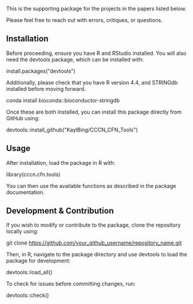 This is the supporting package for the projects in the papers listed below.

Please feel free to reach out with errors, critiques, or questions.

## Installation

Before proceeding, ensure you have R and RStudio installed. You will also need the devtools package, which can be installed with:

install.packages("devtools")

Additionally, please check that you have R version 4.4, and STRINGdb installed before moving forward.

conda install bioconda::bioconductor-stringdb

Once these are both installed, you can install this package directly from GitHub using:

devtools::install_github("KaylBing/CCCN_CFN_Tools")

## Usage

After installation, load the package in R with:

library(cccn.cfn.tools)

You can then use the available functions as described in the package documentation.

## Development & Contribution

If you wish to modify or contribute to the package, clone the repository locally using:

git clone https://github.com/your_github_username/repository_name.git

Then, in R, navigate to the package directory and use devtools to load the package for development:

devtools::load_all()

To check for issues before committing changes, run:

devtools::check()

